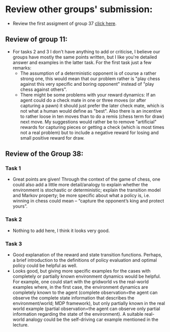 # Review other groups' submission:
- Review the first assigment of group 37 [click here](https://docs.google.com/document/d/1zavPsYhRTxLldvB2dgnKQT_ywEHMgTMvbyESneLcljM/edit?usp=sharing).

## Review of group 11:

- For tasks 2 and 3 I don't have anything to add or criticise, I believe our groups have mostly the same points written, but I like you're detailed answer and examples in the latter task. For the first task just a few remarks:
  - The assumption of a deterministic opponent is of course a rather strong one, this would mean that our problem rather is "play chess against this very specific and boring opponent" instead of "play chess against others".
  - There might be some problems with your reward dynamics: If an agent could do a check mate in one or three moves (or after capturing a pawn) it should just prefer the later check mate, which is not what a human would define as "best". Also there is an incentive to rather loose in ten moves than to do a remis (chess term for draw) next move. My suggestions would rather be to remove "artificial" rewards for capturing pieces or getting a check (which is most times not a real problem) but to include a negative reward for losing and small positive reward for draw.


## Review of the Group 38:

### Task 1

- Great points are given! Through the context of the game of chess, one could also add a little more detail/analogy to explain whether the environment is stochastic or deterministic; explain the transition model and Markov property; be more specific about what a policy is, i.e. winning in chess could mean – “capture the opponent’s king and protect yours”. 

### Task 2

- Nothing to add here, I think it looks very good.  

### Task 3

- Good explanation of the reward and state transition functions. Perhaps, a brief introduction to the definitions of policy evaluation and optimal policy could be helpful as well. 
- Looks good, but giving more specific examples for the cases with completely or partially known environment dynamics would be helpful. For example, one could start with the gridworld vs the real-world examples where, in the first case, the environment dynamics are completely known to the agent (complete observation=the agent can observe the complete state information that describes the environment/world; MDP framework), but only partially known in the real world example (partial observation=the agent can observe only partial information regarding the state of the environment). A suitable real-world analogy could be the self-driving car example mentioned in the lecture.
